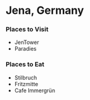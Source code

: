 # Jena, Germany

### Places to Visit
- JenTower
- Paradies

### Places to Eat
- Stilbruch
- Fritzmitte
- Cafe Immergrün
